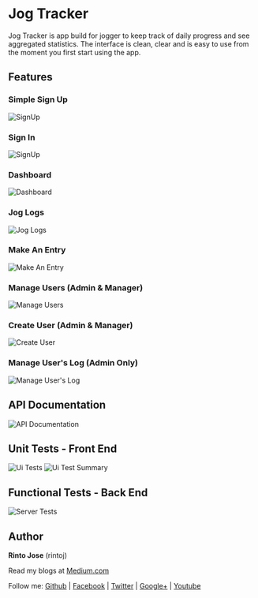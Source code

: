 # Jog Tracker

Jog Tracker is app build for jogger to keep track of daily progress and see aggregated statistics. The interface is clean, clear and is easy to use from the moment you first start using the app.

## Features

### Simple Sign Up

![SignUp](http://git.toptal.com/Rinto-Jose/rinto-jose/raw/master/docs/img/signup.png)

### Sign In

![SignUp](http://git.toptal.com/Rinto-Jose/rinto-jose/raw/master/docs/img/signin.png)

### Dashboard

![Dashboard](http://git.toptal.com/Rinto-Jose/rinto-jose/raw/master/docs/img/dashboard.png)

### Jog Logs

![Jog Logs](http://git.toptal.com/Rinto-Jose/rinto-jose/raw/master/docs/img/logs.png)

### Make An Entry

![Make An Entry](http://git.toptal.com/Rinto-Jose/rinto-jose/raw/master/docs/img/make-an-entry.png)

### Manage Users (Admin & Manager)

![Manage Users](http://git.toptal.com/Rinto-Jose/rinto-jose/raw/master/docs/img/manage-users.png)

### Create User (Admin & Manager)

![Create User](http://git.toptal.com/Rinto-Jose/rinto-jose/raw/master/docs/img/create-user.png)

### Manage User's Log (Admin Only)

![Manage User's Log](http://git.toptal.com/Rinto-Jose/rinto-jose/raw/master/docs/img/manage-users-records.png)

## API Documentation

![API Documentation](http://git.toptal.com/Rinto-Jose/rinto-jose/raw/master/docs/img/api-doc.png)

## Unit Tests - Front End

![Ui Tests](http://git.toptal.com/Rinto-Jose/rinto-jose/raw/master/docs/img/ui-tests.png)
![Ui Test Summary](http://git.toptal.com/Rinto-Jose/rinto-jose/raw/master/docs/img/test-summary.png)

## Functional Tests - Back End

![Server Tests](http://git.toptal.com/Rinto-Jose/rinto-jose/raw/master/docs/img/server-tests.png)

## Author

**Rinto Jose** (rintoj)

Read my blogs at [Medium.com](https://medium.com/@rintoj)

Follow me:
  [Github](https://github.com/rintoj)
| [Facebook](https://www.facebook.com/rinto.jose)
| [Twitter](https://twitter.com/rintoj)
| [Google+](https://plus.google.com/+RintoJoseMankudy)
| [Youtube](https://youtube.com/+RintoJoseMankudy)